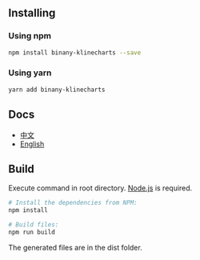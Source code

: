 ## Installing
### Using npm
```bash
npm install binany-klinecharts --save
```

### Using yarn
```bash
yarn add binany-klinecharts
```

## Docs
+ [中文](https://www.yuque.com/liihuu/klinechart)
+ [English](./docs/en/README.md)

## Build
Execute command in root directory. [Node.js](https://nodejs.org) is required.
```bash
# Install the dependencies from NPM:
npm install

# Build files:
npm run build
```
The generated files are in the dist folder.